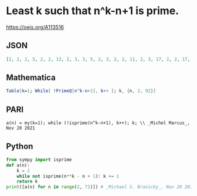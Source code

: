 # Least k such that n^k\-n\+1 is prime\.
https://oeis.org/A113516
## JSON
```JSON
[2, 2, 2, 5, 2, 2, 13, 2, 3, 3, 5, 2, 3, 2, 2, 11, 2, 3, 17, 2, 2, 17, 4, 2, 3, 9, 2, 33, 7, 3, 7, 4, 2, 3, 5, 67, 5, 2, 9, 3, 2, 4, 25, 3, 4, 5, 5, 24, 3, 2, 3, 21, 3, 2, 9, 3, 2, 11, 2, 5, 3, 2, 4, 19, 31, 2, 29, 4, 2, 3019, 2, 21, 51, 3, 2, 3, 2, 2, 9, 2, 169, 965, 3, 3, 29, 3, 2848, 9, 2, 2, 3]
```
## Mathematica
```Mathematica
Table[k=1; While[ !PrimeQ[n^k-n+1], k++ ]; k, {n, 2, 92}]
```
## PARI
```PARI
a(n) = my(k=1); while (!isprime(n^k-n+1), k++); k; \\ _Michel Marcus_, Nov 20 2021
```
## Python
```Python
from sympy import isprime
def a(n):
    k = 2
    while not isprime(n**k - n + 1): k += 1
    return k
print([a(n) for n in range(2, 71)]) # _Michael S. Branicky_, Nov 20 2021
```

